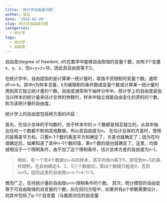```yaml
---
title: '统计学自由度问题'
author: 波比
date: '2016-02-20'
slug: 统计学自由度问题
categories:
  - 统计学
tags:
  - 统计学
  - 自由度
---
```


自由度(degree of freedom, df)在数学中能够自由取值的变量个数，如有3个变量x、y、z，但x+y+z=18，因此其自由度等于2。

在统计学中，自由度指的是计算某一统计量时，取值不受限制的变量个数。通常df=n-k。其中n为样本含量，k为被限制的条件数或变量个数或计算某一统计量时用到其它独立统计量的个数。自由度通常用于抽样分布中。统计学上的自由度是指当以样本的统计量来估计总体的参数时，样本中独立或能自由变化的资料的个数，称为该统计量的自由度。 

统计学上的自由度包括两方面的内容： 

首先，在估计总体的平均数时，由于样本中的 n 个数都是相互独立的，从其中抽出任何一个数都不影响其他数据，所以其自由度为n。 在估计总体的方差时，使用的是离差平方和。只要n-1个数的离差平方和确定了，方差也就确定了；因为在均值确定后，如果知道了其中n-1个数的值，第n个数的值也就确定了。这里，均值就相当于一个限制条件，由于加了这个限制条件，估计总体方差的自由度为n-1。 

> 例如，有一个有4个数据(n=4)的样本，其平均值m等于5，即受到m=5的条件限制，在自由确定4、2、5三个数据后，第四个数据只能是9，否则m≠5。因而这里的自由度υ=n-1=4-1=3。

推而广之，任何统计量的自由度υ=n-限制条件的个数。 其次，统计模型的自由度等于可自由取值的自变量的个数。如在回归方程中，如果共有p个参数需要估计，则其中包括了p-1个自变量（与截距对应的自变量